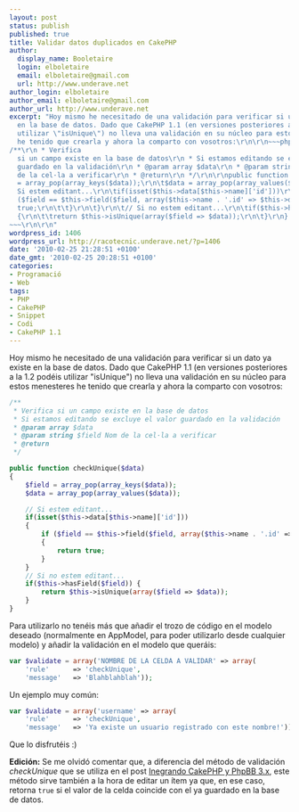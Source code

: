 ```yaml
---
layout: post
status: publish
published: true
title: Validar datos duplicados en CakePHP
author:
  display_name: Booletaire
  login: elboletaire
  email: elboletaire@gmail.com
  url: http://www.underave.net
author_login: elboletaire
author_email: elboletaire@gmail.com
author_url: http://www.underave.net
excerpt: "Hoy mismo he necesitado de una validación para verificar si un dato ya existe
  en la base de datos. Dado que CakePHP 1.1 (en versiones posteriores a la 1.2 podéis
  utilizar \"isUnique\") no lleva una validación en su núcleo para estos menesteres
  he tenido que crearla y ahora la comparto con vosotros:\r\n\r\n~~~php
/**\r\n * Verifica
  si un campo existe en la base de datos\r\n * Si estamos editando se excluye el valor
  guardado en la validación\r\n * @param array $data\r\n * @param string $field Nom
  de la cel·la a verificar\r\n * @return\r\n */\r\n\r\npublic function checkUnique($data)\r\n{\r\n\t$field
  = array_pop(array_keys($data));\r\n\t$data = array_pop(array_values($data));\r\n\r\n\t//
  Si estem editant...\r\n\tif(isset($this->data[$this->name]['id']))\r\n\t{\r\n\t\tif
  ($field == $this->field($field, array($this->name . '.id' => $this->data[$this->name]['id'])))\r\n\t\t{\r\n\t\t\treturn
  true;\r\n\t\t}\r\n\t}\r\n\t// Si no estem editant...\r\n\tif($this->hasField($field))
  {\r\n\t\treturn $this->isUnique(array($field => $data));\r\n\t}\r\n}
~~~\r\n\r\n"
wordpress_id: 1406
wordpress_url: http://racotecnic.underave.net/?p=1406
date: '2010-02-25 21:28:51 +0100'
date_gmt: '2010-02-25 20:28:51 +0100'
categories:
- Programació
- Web
tags:
- PHP
- CakePHP
- Snippet
- Codi
- CakePHP 1.1
---
```


Hoy mismo he necesitado de una validación para verificar si un dato ya existe en la base de datos. Dado que CakePHP 1.1 (en versiones posteriores a la 1.2 podéis utilizar "isUnique") no lleva una validación en su núcleo para estos menesteres he tenido que crearla y ahora la comparto con vosotros:

~~~php
/**
 * Verifica si un campo existe en la base de datos
 * Si estamos editando se excluye el valor guardado en la validación
 * @param array $data
 * @param string $field Nom de la cel·la a verificar
 * @return
 */

public function checkUnique($data)
{
	$field = array_pop(array_keys($data));
	$data = array_pop(array_values($data));

	// Si estem editant...
	if(isset($this->data[$this->name]['id']))
	{
		if ($field == $this->field($field, array($this->name . '.id' => $this->data[$this->name]['id'])))
		{
			return true;
		}
	}
	// Si no estem editant...
	if($this->hasField($field)) {
		return $this->isUnique(array($field => $data));
	}
}
~~~

<a id="more"></a><a id="more-1406"></a>

Para utilizarlo no tenéis más que añadir el trozo de código en el modelo deseado (normalmente en AppModel, para poder utilizarlo desde cualquier modelo) y añadir la validación en el modelo que queráis:

~~~php
var $validate = array('NOMBRE DE LA CELDA A VALIDAR' => array(
	'rule'		=> 'checkUnique',
	'message' 	=> 'Blahblahblah'));
~~~

Un ejemplo muy común:

~~~php
var $validate = array('username' => array(
	'rule'		=> 'checkUnique',
	'message' 	=> 'Ya existe un usuario registrado con este nombre!'));
~~~

Que lo disfrutéis :)

**Edición:** Se me olvidó comentar que, a diferencia del método de validación <em>checkUnique</em> que se utiliza en el post <a href="http://www.racotecnic.com/2010/01/integrando-cakephp-y-phpbb-3-x/">Inegrando CakePHP y PhpBB 3.x</a>, este método sirve también a la hora de editar un ítem ya que, en ese caso, retorna `true` si el valor de la celda coincide con el ya guardado en la base de datos.
